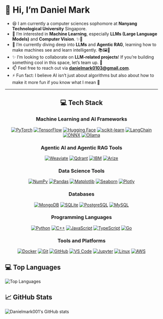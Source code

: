 # 👋 Hi, I’m Daniel Mark

* 😆 I am currently a computer sciences sophomore at **Nanyang Technological University** Singapore. 
* 👀 I’m interested in **Machine Learning**, especially **LLMs (Large Language Models)** and **Computer Vision**. ✨🤖
* 🌱 I’m currently diving deep into **LLMs** and **Agentic RAG**, learning how to make machines see and learn intelligently. 📚🖼️💬
* ✨ I’m looking to collaborate on **LLM-related projects**! If you’re building something cool in this space, let’s team up. 🚀
* 📫 Feel free to reach out via **[danielmark0103@gmail.com](mailto:danielmark0103@gmail.com)**.
* ⚡ Fun fact: I believe AI isn’t just about algorithms but also about how to make it more fun if you know what I mean 👀

---

<div align="center">

## 💻 Tech Stack

### Machine Learning and AI Frameworks

<p align="center">
<a href="https://pytorch.org/"><img src="https://img.shields.io/badge/PyTorch-EE4C2C?style=for-the-badge&logo=pytorch&logoColor=white" alt="PyTorch"/></a>
<a href="https://www.tensorflow.org/"><img src="https://img.shields.io/badge/TensorFlow-FF6F00?style=for-the-badge&logo=tensorflow&logoColor=white" alt="TensorFlow"/></a>
<a href="https://huggingface.co/"><img src="https://img.shields.io/badge/Hugging%20Face-FFD21E?style=for-the-badge&logo=huggingface&logoColor=black" alt="Hugging Face"/></a>
<a href="https://scikit-learn.org/"><img src="https://img.shields.io/badge/scikit--learn-F7931E?style=for-the-badge&logo=scikit-learn&logoColor=white" alt="scikit-learn"/></a>
<a href="https://www.langchain.com/"><img src="https://img.shields.io/badge/LangChain-1C3B54?style=for-the-badge" alt="LangChain"/></a>
<a href="https://onnx.ai/"><img src="https://img.shields.io/badge/ONNX-005CED?style=for-the-badge&logo=onnx&logoColor=white" alt="ONNX"/></a>
<a href="https://ollama.ai/"><img src="https://img.shields.io/badge/Ollama-000000?style=for-the-badge" alt="Ollama"/></a>
</p>

### Agentic AI and Agentic RAG Tools

<p align="center">
<a href="https://weaviate.io/blog/what-is-agentic-rag"><img src="https://img.shields.io/badge/Weaviate-FF6F61?style=for-the-badge" alt="Weaviate"/></a>
<a href="https://qdrant.tech/articles/agentic-rag/"><img src="https://img.shields.io/badge/Qdrant-00A86B?style=for-the-badge" alt="Qdrant"/></a>
<a href="https://www.ibm.com/think/topics/agentic-rag"><img src="https://img.shields.io/badge/IBM-10A0CC?style=for-the-badge" alt="IBM"/></a>
<a href="https://arize.com/blog/understanding-agentic-rag/"><img src="https://img.shields.io/badge/Arize-4285F4?style=for-the-badge" alt="Arize"/></a>
</p>

### Data Science Tools

<p align="center">
<a href="https://numpy.org/"><img src="https://img.shields.io/badge/NumPy-013243?style=for-the-badge&logo=numpy&logoColor=white" alt="NumPy"/></a>
<a href="https://pandas.pydata.org/"><img src="https://img.shields.io/badge/Pandas-150458?style=for-the-badge&logo=pandas&logoColor=white" alt="Pandas"/></a>
<a href="https://matplotlib.org/"><img src="https://img.shields.io/badge/Matplotlib-11557C?style=for-the-badge" alt="Matplotlib"/></a>
<a href="https://seaborn.pydata.org/"><img src="https://img.shields.io/badge/Seaborn-3776AB?style=for-the-badge" alt="Seaborn"/></a>
<a href="https://plotly.com/"><img src="https://img.shields.io/badge/Plotly-3F4F75?style=for-the-badge&logo=plotly&logoColor=white" alt="Plotly"/></a>
</p>

### Databases

<p align="center">
<a href="https://www.mongodb.com/"><img src="https://img.shields.io/badge/MongoDB-47A248?style=for-the-badge&logo=mongodb&logoColor=white" alt="MongoDB"/></a>
<a href="https://www.sqlite.org/"><img src="https://img.shields.io/badge/SQLite-07405E?style=for-the-badge&logo=sqlite&logoColor=white" alt="SQLite"/></a>
<a href="https://www.postgresql.org/"><img src="https://img.shields.io/badge/PostgreSQL-316192?style=for-the-badge&logo=postgresql&logoColor=white" alt="PostgreSQL"/></a>
<a href="https://www.mysql.com/"><img src="https://img.shields.io/badge/MySQL-4479A1?style=for-the-badge&logo=mysql&logoColor=white" alt="MySQL"/></a>
</p>

### Programming Languages

<p align="center">
<a href="https://www.python.org/"><img src="https://img.shields.io/badge/Python-3776AB?style=for-the-badge&logo=python&logoColor=white" alt="Python"/></a>
<a href="https://isocpp.org/"><img src="https://img.shields.io/badge/C++-00599C?style=for-the-badge&logo=cplusplus&logoColor=white" alt="C++"/></a>
<a href="https://www.javascript.com/"><img src="https://img.shields.io/badge/JavaScript-F7DF1E?style=for-the-badge&logo=javascript&logoColor=black" alt="JavaScript"/></a>
<a href="https://www.typescriptlang.org/"><img src="https://img.shields.io/badge/TypeScript-3178C6?style=for-the-badge&logo=typescript&logoColor=white" alt="TypeScript"/></a>
<a href="https://golang.org/"><img src="https://img.shields.io/badge/Go-00ADD8?style=for-the-badge&logo=go&logoColor=white" alt="Go"/></a>
</p>

### Tools and Platforms

<p align="center">
<a href="https://www.docker.com/"><img src="https://img.shields.io/badge/Docker-2496ED?style=for-the-badge&logo=docker&logoColor=white" alt="Docker"/></a>
<a href="https://git-scm.com/"><img src="https://img.shields.io/badge/Git-F05032?style=for-the-badge&logo=git&logoColor=white" alt="Git"/></a>
<a href="https://github.com/"><img src="https://img.shields.io/badge/GitHub-181717?style=for-the-badge&logo=github&logoColor=white" alt="GitHub"/></a>
<a href="https://code.visualstudio.com/"><img src="https://img.shields.io/badge/VS%20Code-0078D4?style=for-the-badge&logo=visual%20studio%20code&logoColor=white" alt="VS Code"/></a>
<a href="https://jupyter.org/"><img src="https://img.shields.io/badge/Jupyter-F37626?style=for-the-badge&logo=jupyter&logoColor=white" alt="Jupyter"/></a>
<a href="https://www.linux.org/"><img src="https://img.shields.io/badge/Linux-FCC624?style=for-the-badge&logo=linux&logoColor=black" alt="Linux"/></a>
<a href="https://aws.amazon.com/"><img src="https://img.shields.io/badge/AWS-232F3E?style=for-the-badge&logo=amazon-aws&logoColor=white" alt="AWS"/></a>
</p>

</div>

## 💻 Top Languages
<img src="https://github-readme-stats.vercel.app/api/top-langs/?username=Danielmark001&layout=compact&theme=radical" alt="Top Languages"/>

## 📈 GitHub Stats

![Danielmark001's GitHub stats](https://github-readme-stats.vercel.app/api?username=Danielmark001\&show_icons=true\&theme=radical)

<!---
Danielmark001/Danielmark001 is a ✨ special ✨ repository because its `README.md` (this file) appears on your GitHub profile.
You can click the Preview link to take a look at your changes.
--->
